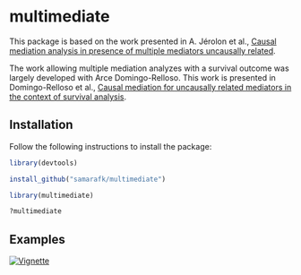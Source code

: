# multimediate

This package is based on the work presented in A. Jérolon et al., [Causal mediation analysis in presence of multiple mediators uncausally related](https://doi.org/10.1515/ijb-2019-0088).

The work allowing multiple mediation analyzes with a survival outcome was 
largely developed with Arce Domingo-Relloso. 
This work is presented in Domingo-Relloso et al., [Causal mediation for uncausally related mediators in the context of survival analysis](https://doi.org/10.1101/2024.02.16.24302923). 



## Installation

Follow the following instructions to install the package:

```r
library(devtools)

install_github("samarafk/multimediate") 

library(multimediate)

?multimediate
```

## Examples


[![Vignette](https://img.shields.io/badge/vignette-online-blue)](multimediateVignette1.html)


